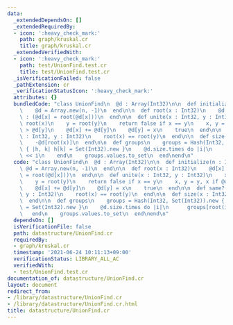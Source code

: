 ```yaml
---
data:
  _extendedDependsOn: []
  _extendedRequiredBy:
  - icon: ':heavy_check_mark:'
    path: graph/kruskal.cr
    title: graph/kruskal.cr
  _extendedVerifiedWith:
  - icon: ':heavy_check_mark:'
    path: test/UnionFind.test.cr
    title: test/UnionFind.test.cr
  _isVerificationFailed: false
  _pathExtension: cr
  _verificationStatusIcon: ':heavy_check_mark:'
  attributes: {}
  bundledCode: "class UnionFind\n  @d : Array(Int32)\n\n  def initialize(n : Int32)\n\
    \    @d = Array.new(n, -1)\n  end\n\n  def root(x : Int32)\n    @d[x] < 0 ? x\
    \ : (@d[x] = root(@d[x]))\n  end\n\n  def unite(x : Int32, y : Int32)\n    x =\
    \ root(x)\n    y = root(y)\n    return false if x == y\n    x, y = y, x if @d[x]\
    \ > @d[y]\n    @d[x] += @d[y]\n    @d[y] = x\n    true\n  end\n\n  def same?(x\
    \ : Int32, y : Int32)\n    root(x) == root(y)\n  end\n\n  def size(x : Int32)\n\
    \    -@d[root(x)]\n  end\n\n  def groups\n    groups = Hash(Int32, Set(Int32)).new\
    \ { |h, k| h[k] = Set(Int32).new }\n    @d.size.times do |i|\n      groups[root(i)]\
    \ << i\n    end\n    groups.values.to_set\n  end\nend\n"
  code: "class UnionFind\n  @d : Array(Int32)\n\n  def initialize(n : Int32)\n   \
    \ @d = Array.new(n, -1)\n  end\n\n  def root(x : Int32)\n    @d[x] < 0 ? x : (@d[x]\
    \ = root(@d[x]))\n  end\n\n  def unite(x : Int32, y : Int32)\n    x = root(x)\n\
    \    y = root(y)\n    return false if x == y\n    x, y = y, x if @d[x] > @d[y]\n\
    \    @d[x] += @d[y]\n    @d[y] = x\n    true\n  end\n\n  def same?(x : Int32,\
    \ y : Int32)\n    root(x) == root(y)\n  end\n\n  def size(x : Int32)\n    -@d[root(x)]\n\
    \  end\n\n  def groups\n    groups = Hash(Int32, Set(Int32)).new { |h, k| h[k]\
    \ = Set(Int32).new }\n    @d.size.times do |i|\n      groups[root(i)] << i\n \
    \   end\n    groups.values.to_set\n  end\nend\n"
  dependsOn: []
  isVerificationFile: false
  path: datastructure/UnionFind.cr
  requiredBy:
  - graph/kruskal.cr
  timestamp: '2021-06-24 10:11:13+09:00'
  verificationStatus: LIBRARY_ALL_AC
  verifiedWith:
  - test/UnionFind.test.cr
documentation_of: datastructure/UnionFind.cr
layout: document
redirect_from:
- /library/datastructure/UnionFind.cr
- /library/datastructure/UnionFind.cr.html
title: datastructure/UnionFind.cr
---
```

